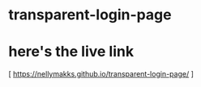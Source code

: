 # transparent-login-page
# here's the live link 
[ https://nellymakks.github.io/transparent-login-page/ ]
